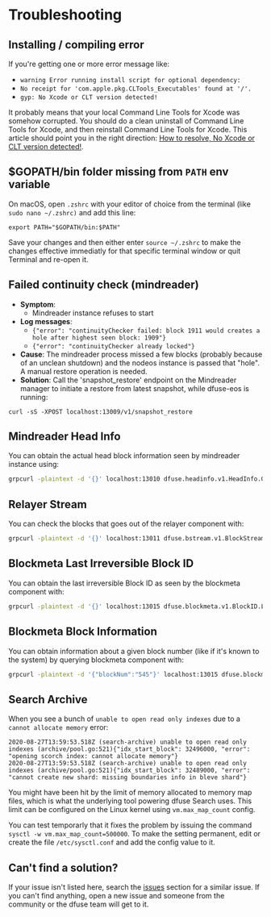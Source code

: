 # Troubleshooting

## Installing / compiling error

If you're getting one or more error message like:
* `warning Error running install script for optional dependency:`
* `No receipt for 'com.apple.pkg.CLTools_Executables' found at '/'.`
* `gyp: No Xcode or CLT version detected!`

It probably means that your local Command Line Tools for Xcode was somehow corrupted. You should do a clean uninstall of Command Line Tools for Xcode, and then reinstall Command Line Tools for Xcode. This article should point you in the right direction: [How to resolve, No Xcode or CLT version detected!](https://medium.com/@mrjohnkilonzi/how-to-resolve-no-xcode-or-clt-version-detected-d0cf2b10a750).

## $GOPATH/bin folder missing from `PATH` env variable

On macOS, open `.zshrc` with your editor of choice from the terminal (like `sudo nano ~/.zshrc)` and add this line:
```
export PATH="$GOPATH/bin:$PATH"
```

Save your changes and then either enter `source ~/.zshrc` to make the changes effective immediatly for that specific terminal window or quit Terminal and re-open it.

## Failed continuity check (mindreader)

* **Symptom**:
  * Mindreader instance refuses to start
* **Log messages**:
  * `{"error": "continuityChecker failed: block 1911 would creates a hole after highest seen block: 1909"}`
  * `{"error": "continuityChecker already locked"}`
* **Cause**: The mindreader process missed a few blocks (probably because of an unclean shutdown) and the nodeos instance is passed that "hole". A manual restore operation is needed.
* **Solution**: Call the 'snapshot_restore' endpoint on the Mindreader manager to initiate a restore from latest snapshot, while dfuse-eos is running:

```
curl -sS -XPOST localhost:13009/v1/snapshot_restore
```

## Mindreader Head Info

You can obtain the actual head block information seen by mindreader instance using:

```bash
grpcurl -plaintext -d '{}' localhost:13010 dfuse.headinfo.v1.HeadInfo.GetHeadInfo
```

## Relayer Stream

You can check the blocks that goes out of the relayer component with:

```bash
grpcurl -plaintext -d '{}' localhost:13011 dfuse.bstream.v1.BlockStream.Blocks | jq .number
```

## Blockmeta Last Irreversible Block ID

You can obtain the last irreversible Block ID as seen by the blockmeta component with:

```bash
grpcurl -plaintext -d '{}' localhost:13015 dfuse.blockmeta.v1.BlockID.LIBID
```

## Blockmeta Block Information

You can obtain information about a given block number (like if it's known to the system) by querying
blockmeta component with:

```bash
grpcurl -plaintext -d '{"blockNum":"545"}' localhost:13015 dfuse.blockmeta.v1.BlockID.NumToID
```

## Search Archive

When you see a bunch of `unable to open read only indexes` due to a `cannot allocate memory` error:

```log
2020-08-27T13:59:53.518Z (search-archive) unable to open read only indexes (archive/pool.go:521){"idx_start_block": 32496000, "error": "opening scorch index: cannot allocate memory"}
2020-08-27T13:59:53.518Z (search-archive) unable to open read only indexes (archive/pool.go:521){"idx_start_block": 32489000, "error": "cannot create new shard: missing boundaries info in bleve shard"}
```

You might have been hit by the limit of memory allocated to memory map files, which is what the underlying tool powering
dfuse Search uses. This limit can be configured on the Linux kernel using `vm.max_map_count` config.

You can test temporarly that it fixes the problem by issuing the command `sysctl -w vm.max_map_count=500000`. To make the
setting permanent, edit or create the file `/etc/sysctl.conf` and add the config value to it.

## Can't find a solution?

If your issue isn't listed here, search the [issues](https://github.com/zhongshuwen/histnew/issues) section for a similar issue. If you can't find anything, open a new issue and someone from the community or the dfuse team will get to it.
